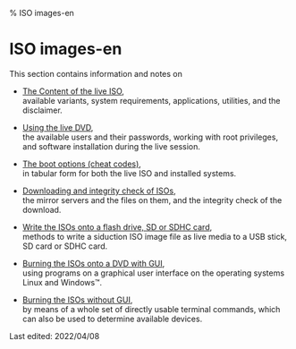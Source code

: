 % ISO images-en

# ISO images-en

This section contains information and notes on

+ [The Content of the live ISO](0201-cd-content_en.md#contents-of-the-live-iso),  
  available variants, system requirements, applications, utilities, and the disclaimer.

+ [Using the live DVD](0202-live-mode_en.md#how-to-use-the-live-dvd),  
  the available users and their passwords, working with root privileges, and software installation during the live session.

+ [The boot options (cheat codes)](0204-cheatcodes_en.md#boot-options-and-cheat-codes),  
  in tabular form for both the live ISO and installed systems.

+ [Downloading and integrity check of ISOs](0206-iso-dl_en.md#downloading-the-iso),  
  the mirror servers and the files on them, and the integrity check of the download.

+ [Write the ISOs onto a flash drive, SD or SDHC card](0207-iso-to-usb-sd_en.md#iso-to-usb-stick---memory-card),  
  methods to write a siduction ISO image file as live media to a USB stick, SD card or SDHC card.

+ [Burning the ISOs onto a DVD with GUI](0208-iso-to-dvd_en.md#burn-iso),  
  using programs on a graphical user interface on the operating systems Linux and Windows&#8482;.

+ [Burning the ISOs without GUI](0209-no-gui-burn_en.md#burn-live-dvd-without-gui),  
  by means of a whole set of directly usable terminal commands, which can also be used to determine available devices.

<div id="rev">Last edited: 2022/04/08</div>
